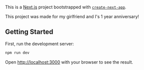 This is a [Next.js](https://nextjs.org/) project bootstrapped with [`create-next-app`](https://github.com/vercel/next.js/tree/canary/packages/create-next-app).

This project was made for my girlfriend and I's 1 year anniversary!

## Getting Started

First, run the development server:

```bash
npm run dev
```

Open [http://localhost:3000](http://localhost:3000) with your browser to see the result.

